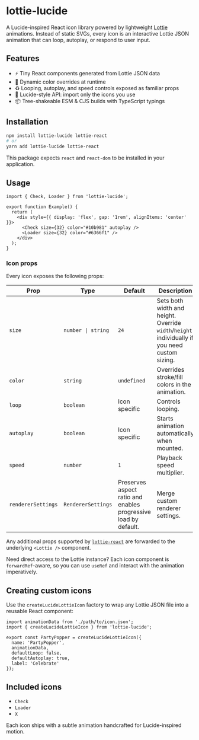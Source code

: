 # lottie-lucide

A Lucide-inspired React icon library powered by lightweight [Lottie](https://airbnb.design/lottie/) animations. Instead of static SVGs, every icon is an interactive Lottie JSON animation that can loop, autoplay, or respond to user input.

## Features

- ⚡️ Tiny React components generated from Lottie JSON data
- 🎨 Dynamic color overrides at runtime
- ♻️ Looping, autoplay, and speed controls exposed as familiar props
- 🧩 Lucide-style API: import only the icons you use
- 📦 Tree-shakeable ESM & CJS builds with TypeScript typings

## Installation

```bash
npm install lottie-lucide lottie-react
# or
yarn add lottie-lucide lottie-react
```

This package expects `react` and `react-dom` to be installed in your application.

## Usage

```tsx
import { Check, Loader } from 'lottie-lucide';

export function Example() {
  return (
    <div style={{ display: 'flex', gap: '1rem', alignItems: 'center' }}>
      <Check size={32} color="#10b981" autoplay />
      <Loader size={32} color="#6366f1" />
    </div>
  );
}
```

### Icon props

Every icon exposes the following props:

| Prop | Type | Default | Description |
| ---- | ---- | ------- | ----------- |
| `size` | `number \| string` | `24` | Sets both width and height. Override `width`/`height` individually if you need custom sizing. |
| `color` | `string` | `undefined` | Overrides stroke/fill colors in the animation. |
| `loop` | `boolean` | Icon specific | Controls looping. |
| `autoplay` | `boolean` | Icon specific | Starts animation automatically when mounted. |
| `speed` | `number` | `1` | Playback speed multiplier. |
| `rendererSettings` | `RendererSettings` | Preserves aspect ratio and enables progressive load by default. | Merge custom renderer settings. |

Any additional props supported by [`lottie-react`](https://github.com/Gamote/lottie-react) are forwarded to the underlying `<Lottie />` component.

Need direct access to the Lottie instance? Each icon component is `forwardRef`-aware, so you can use `useRef` and interact with the animation imperatively.

## Creating custom icons

Use the `createLucideLottieIcon` factory to wrap any Lottie JSON file into a reusable React component:

```tsx
import animationData from './path/to/icon.json';
import { createLucideLottieIcon } from 'lottie-lucide';

export const PartyPopper = createLucideLottieIcon({
  name: 'PartyPopper',
  animationData,
  defaultLoop: false,
  defaultAutoplay: true,
  label: 'Celebrate'
});
```

## Included icons

- `Check`
- `Loader`
- `X`

Each icon ships with a subtle animation handcrafted for Lucide-inspired motion.
